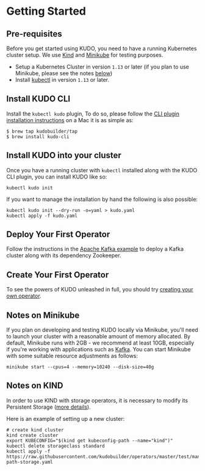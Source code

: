 # Getting Started

## Pre-requisites

Before you get started using KUDO, you need to have a running Kubernetes cluster setup. We use [Kind](https://github.com/kubernetes-sigs/kind) and [Minikube](https://github.com/kubernetes/minikube) for testing purposes.

- Setup a Kubernetes Cluster in version `1.13` or later (if you plan to use Minikube, please see the notes [below](#notes-on-minikube))
- Install [kubectl](https://kubernetes.io/docs/tasks/tools/install-kubectl/) in version `1.13` or later.

## Install KUDO CLI

Install the `kubectl kudo` plugin, To do so, please follow the [CLI plugin installation instructions](cli.md) on a Mac it is as simple as:

```
$ brew tap kudobuilder/tap
$ brew install kudo-cli
```

## Install KUDO into your cluster

Once you have a running cluster with `kubectl` installed along with the KUDO CLI plugin, you can install KUDO like so:

```
kubectl kudo init
```

If you want to manage the installation by hand the following is also possible:

```
kubectl kudo init --dry-run -o=yaml > kudo.yaml
kubectl apply -f kudo.yaml
```

## Deploy Your First Operator

Follow the instructions in the [Apache Kafka example](examples/apache-kafka.md) to deploy a Kafka cluster along with its dependency Zookeeper.

## Create Your First Operator

To see the powers of KUDO unleashed in full, you should try [creating your own operator](developing-operators.md).

## Notes on Minikube

If you plan on developing and testing KUDO locally via Minikube, you'll need to launch your cluster with a reasonable amount of memory allocated. By default, Minikube runs with 2GB - we recommend at least 10GB, especially if you're working with applications such as [Kafka](examples/apache-kafka.md). You can start Minikube with some suitable resource adjustments as follows:

```
minikube start --cpus=4 --memory=10240 --disk-size=40g
```

## Notes on KIND

In order to use KIND with storage operators, it is necessary to modify its Persistent Storage ([more details](https://dischord.org/2019/07/11/persistent-storage-kind/)).

Here is an example of setting up a new cluster:

```
# create kind cluster
kind create cluster
export KUBECONFIG="$(kind get kubeconfig-path --name="kind")"
kubectl delete storageclass standard
kubectl apply -f https://raw.githubusercontent.com/kudobuilder/operators/master/test/manifests/local-path-storage.yaml
```
